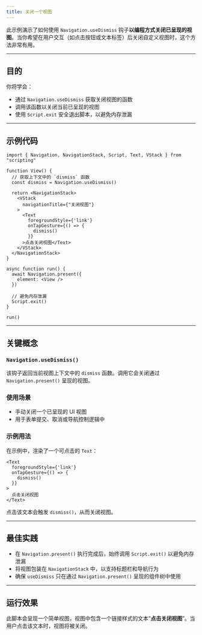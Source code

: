 ```yaml
---
title: 关闭一个视图
---
```

此示例演示了如何使用 `Navigation.useDismiss` 钩子**以编程方式关闭已呈现的视图**。当你希望在用户交互（如点击按钮或文本标签）后关闭自定义视图时，这个方法非常有用。

---

## 目的

你将学会：

* 通过 `Navigation.useDismiss` 获取关闭视图的函数
* 调用该函数以关闭当前已呈现的视图
* 使用 `Script.exit` 安全退出脚本，以避免内存泄漏

---

## 示例代码

```tsx
import { Navigation, NavigationStack, Script, Text, VStack } from "scripting"

function View() {
  // 获取上下文中的 `dismiss` 函数
  const dismiss = Navigation.useDismiss()

  return <NavigationStack>
    <VStack
      navigationTitle={"关闭视图"}
    >
      <Text
        foregroundStyle={'link'}
        onTapGesture={() => {
          dismiss()
        }}
      >点击关闭视图</Text>
    </VStack>
  </NavigationStack>
}

async function run() {
  await Navigation.present({
    element: <View />
  })

  // 避免内存泄漏
  Script.exit()
}

run()
```

---

## 关键概念

### `Navigation.useDismiss()`

该钩子返回当前视图上下文中的 `dismiss` 函数。调用它会关闭通过 `Navigation.present()` 呈现的视图。

### 使用场景

* 手动关闭一个已呈现的 UI 视图
* 用于表单提交、取消或导航控制逻辑中

### 示例用法

在示例中，渲染了一个可点击的 `Text`：

```tsx
<Text
  foregroundStyle={'link'}
  onTapGesture={() => {
    dismiss()
  }}
>
  点击关闭视图
</Text>
```

点击该文本会触发 `dismiss()`，从而关闭视图。

---

## 最佳实践

* 在 `Navigation.present()` 执行完成后，始终调用 `Script.exit()` 以避免内存泄漏
* 将视图包装在 `NavigationStack` 中，以支持标题栏和导航行为
* 确保 `useDismiss` 只在通过 `Navigation.present()` 呈现的组件树中使用

---

## 运行效果

此脚本会呈现一个简单视图，视图中包含一个链接样式的文本“**点击关闭视图**”。当用户点击该文本时，视图将被关闭。
